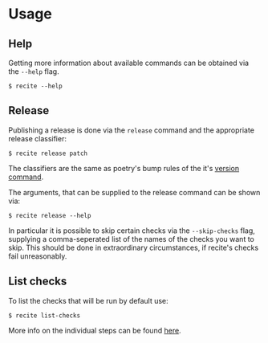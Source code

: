 # Usage

## Help

Getting more information about available commands can be obtained via the `--help` flag.

```console
$ recite --help
```

## Release 

Publishing a release is done via the `release` command and the appropriate release classifier:

```console
$ recite release patch
```

The classifiers are the same as poetry's bump rules of the it's [version command](https://python-poetry.org/docs/cli/#version).

The arguments, that can be supplied to the release command can be shown via:
```console
$ recite release --help
```

In particular it is possible to skip certain checks via the `--skip-checks` flag, supplying a comma-seperated list of the names of the checks you want to skip. This should be done in extraordinary circumstances, if recite's checks fail unreasonably.

## List checks

To list the checks that will be run by default use:

```console
$ recite list-checks
```

More info on the individual steps can be found [here](steps.md).


